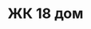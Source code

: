 ---
title: 'ЖК 18 дом'
description: 'С верхних этажей домов комплекса открывается отличный вид на окрестности района.'
image: '../../assets/hero-1.jpg'
---